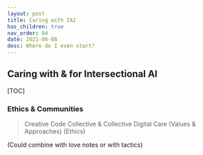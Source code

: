 ```yaml
---
layout: post
title: Caring with IAI
has_children: true
nav_order: 04
date: 2021-06-08
desc: Where do I even start?
---
```


## Caring with & for Intersectional AI

[TOC]

### Ethics & Communities

>Creative Code Collective & Collective Digital Care (Values & Approaches) (Ethics)

(Could combine with love notes or with tactics)